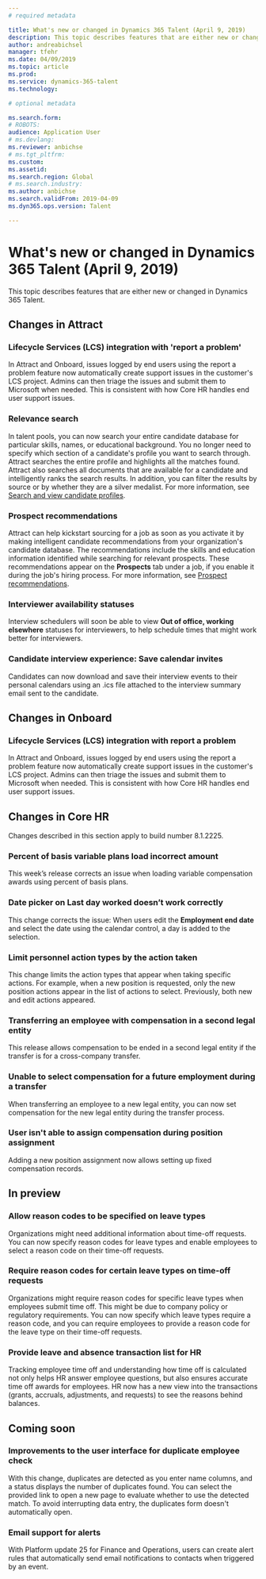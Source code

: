 ```yaml
---
# required metadata

title: What's new or changed in Dynamics 365 Talent (April 9, 2019)
description: This topic describes features that are either new or changed in Microsoft Dynamics 365 Talent for April 9, 2019.
author: andreabichsel
manager: tfehr
ms.date: 04/09/2019
ms.topic: article
ms.prod: 
ms.service: dynamics-365-talent
ms.technology: 

# optional metadata

ms.search.form: 
# ROBOTS: 
audience: Application User
# ms.devlang: 
ms.reviewer: anbichse
# ms.tgt_pltfrm: 
ms.custom: 
ms.assetid: 
ms.search.region: Global
# ms.search.industry: 
ms.author: anbichse
ms.search.validFrom: 2019-04-09
ms.dyn365.ops.version: Talent

---
```

# What's new or changed in Dynamics 365 Talent (April 9, 2019)

This topic describes features that are either new or changed in Dynamics 365 Talent.

## Changes in Attract

### Lifecycle Services (LCS) integration with 'report a problem'
In Attract and Onboard, issues logged by end users using the report a problem feature now automatically create support issues in the customer's LCS project. Admins can then triage the issues and submit them to Microsoft when needed. This is consistent with how Core HR handles end user support issues.

### Relevance search
In talent pools, you can now search your entire candidate database for particular skills, names, or educational background. You no longer need to specify which section of a candidate's profile you want to search through. Attract searches the entire profile and highlights all the matches found. Attract also searches all documents that are available for a candidate and intelligently ranks the search results. In addition, you can filter the results by source or by whether they are a silver medalist. For more information, see [Search and view candidate profiles](https://docs.microsoft.com/dynamics365/unified-operations/talent/attract-talent-pools#search-and-view-candidate-profiles).

### Prospect recommendations
Attract can help kickstart sourcing for a job as soon as you activate it by making intelligent candidate recommendations from your organization's candidate database. The recommendations include the skills and education information identified while searching for relevant prospects. These recommendations appear on the **Prospects** tab under a job, if you enable it during the job's hiring process. For more information, see [Prospect recommendations](https://docs.microsoft.com/dynamics365/unified-operations/talent/intelligent-recommendations#prospect-recommendations).

### Interviewer availability statuses
Interview schedulers will soon be able to view **Out of office, working elsewhere** statuses for interviewers, to help schedule times that might work better for interviewers.

### Candidate interview experience: Save calendar invites
Candidates can now download and save their interview events to their personal calendars using an .ics file attached to the interview summary email sent to the candidate.

## Changes in Onboard

### Lifecycle Services (LCS) integration with report a problem
In Attract and Onboard, issues logged by end users using the report a problem feature now automatically create support issues in the customer's LCS project. Admins can then triage the issues and submit them to Microsoft when needed. This is consistent with how Core HR handles end user support issues.

## Changes in Core HR
Changes described in this section apply to build number 8.1.2225.

### Percent of basis variable plans load incorrect amount
This week’s release corrects an issue when loading variable compensation awards using percent of basis plans.
 
### Date picker on Last day worked doesn’t work correctly
This change corrects the issue: When users edit the **Employment end date** and select the date using the calendar control, a day is added to the selection.

###  Limit personnel action types by the action taken
This change limits the action types that appear when taking specific actions. For example, when a new position is requested, only the new position actions appear in the list of actions to select. Previously, both new and edit actions appeared. 

### Transferring an employee with compensation in a second legal entity
This release allows compensation to be ended in a second legal entity if the transfer is for a cross-company transfer.

### Unable to select compensation for a future employment during a transfer
When transferring an employee to a new legal entity, you can now set compensation for the new legal entity during the transfer process.

### User isn't able to assign compensation during position assignment
Adding a new position assignment now allows setting up fixed compensation records. 

## In preview

### Allow reason codes to be specified on leave types
Organizations might need additional information about time-off requests. You can now specify reason codes for leave types and enable employees to select a reason code on their time-off requests.

### Require reason codes for certain leave types on time-off requests
Organizations might require reason codes for specific leave types when employees submit time off. This might be due to company policy or regulatory requirements. You can now specify which leave types require a reason code, and you can require employees to provide a reason code for the leave type on their time-off requests.

### Provide leave and absence transaction list for HR
Tracking employee time off and understanding how time off is calculated not only helps HR answer employee questions, but also ensures accurate time off awards for employees. HR now has a new view into the transactions (grants, accruals, adjustments, and requests) to see the reasons behind balances. 

## Coming soon

### Improvements to the user interface for duplicate employee check
With this change, duplicates are detected as you enter name columns, and a status displays the number of duplicates found. You can select the provided link to open a new page to evaluate whether to use the detected match. To avoid interrupting data entry, the duplicates form doesn't automatically open.

###  Email support for alerts
With Platform update 25 for Finance and Operations, users can create alert rules that automatically send email notifications to contacts when triggered by an event. 
